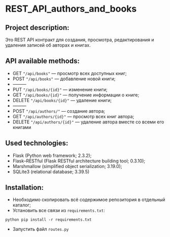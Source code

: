 # REST_API_authors_and_books

## Project description:
Это REST API контракт для создания, просмотра, редактирования и удаления записей об авторах и книгах.

## API available methods:
* GET ```"/api/books"``` — просмотр всех доступных книг;
* POST ```"/api/books"``` — добавление новой книги;
* ———
* PUT ```"/api/books/{id}"``` — изменение книги;
* GET ```"/api/books/{id}"``` — получение информации о книге;
* DELETE ```"/api/books/{id}"``` — удаление книги;
* ———
* POST ```"/api/authors/"``` — создание автора;
* GET ```"/api/authors/{id}"``` — просмотр всех книг автора;
* DELETE ```"/api/authors/{id}"``` — удаление автора вместе со всеми его книгами

## Used technologies:
* Flask (Python web framework; 2.3.2);
* Flask–RESTful (Flask RESTful architecture building tool; 0.3.10);
* Marshmallow (simplified object serialization; 3.19.0);
* SQLite3 (relational database; 3.39.5)

## Installation:
* Необходимо скопировать всё содержимое репозитория в отдельный каталог;
* Установить все связи из `requirements.txt`:

```
python pip install -r requirements.txt
```
* Запустить файл `routes.py`
